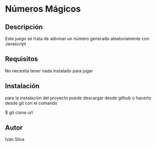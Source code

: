 # Números Mágicos

## Descripción

Este juego se trata de adivinar un número generado aleatoriamente con Javascript

## Requisitos

No necesita tener nada instalado para jugar

## Instalación

para la instalación del proyecto puede descargar desde github o hacerlo desde git con el comando

$ git clone url

## Autor

Iván Silva
